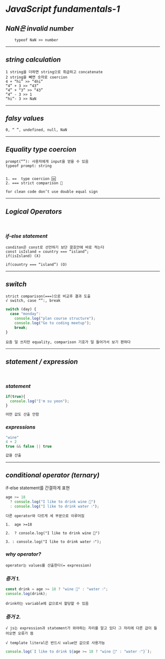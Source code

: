 # **_JavaScript fundamentals-1_**

## **_NaN은 invalid number_**

        typeof NaN >> number

---

## **_string calculation_**

```
1 string을 더하면 string으로 취급하고 concatenate
2 string을 빼면 숫자로 coercion
4 + “hi” >> “4hi”
“4” + 3 >> “43”
“4” + “3” >> “43”
“4” - 3 >> 1
“hi”- 3 >> NaN
```

---

## **_falsy values_**

```
0, “ ”, undefined, null, NaN
```

---

## **_Equality type coercion_**

    prompt(“”): 사용자에게 input을 얻을 수 있음
    typeof prompt: string


    1. ==  type coercion 🆗
    2. === strict comparison 🚫

    for clean code don’t use double equal sign

---

## **_Logical Operators_**

<br>

### **_if-else statement_**

    conditon은 const로 선언하기 보단 괄호안에 바로 적는다
    const isIsland = country === “island”;
    if(isIsland) (X)

    if(country === “island”) (O)

---

## **_switch_**

    strict comparison(===)으로 비교후 결과 도출
    √ switch, case “”:, break

```javascript
switch (day) {
  case "monday":
    console.log("plan course structure");
    console.log("Go to coding meetup");
    break;
}
```

    요즘 덜 쓰지만 equality, comparison 기호가 덜 들어가서 보기 편하다

---

## **_statement / expression_**

<br>

### **_statement_**

```javascript
if(true){
  console.log("I'm su yeon");
}

어떤 값도 산출 안함
```

### **_expressions_**

```javascript
"wine"
4 + 2
true && false || true

값을 산출
```

---

## **_conditional operator (ternary)_**

if-else statement를 간결하게 표현

```javascript
age >= 18
  ? console.log("I like to drink wine 🍷")
  : console.log("I like to drink water 💧");
```

    다른 operator와 다르게 세 부분으로 이루어짐

    1.  age >=18

    2.  ? console.log("I like to drink wine 🍷")

    3. : console.log("I like to drink water 💧");

### **_why operator?_**

    operator는 values를 산출한다(= expression)

### **_증거 1._**

```javascript
const drink = age >= 18 ? "wine 🍷" : "water 💧";
console.log(drink);
```

    drink라는 variable에 값으로서 할당할 수 있음

### **_증거 2._**

    √ js는 expression과 statement가 와야하는 자리를 알고 있다 그 자리에 다른 값이 들어오면 오류가 뜸

    √ template literal은 반드시 value만 값으로 사용가능

```javascript
console.log(`I like to drink ${age >= 18 ? "wine 🍷" : "water 💧"}`);
```
